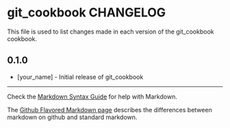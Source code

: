 git_cookbook CHANGELOG
======================

This file is used to list changes made in each version of the git_cookbook cookbook.

0.1.0
-----
- [your_name] - Initial release of git_cookbook

- - -
Check the [Markdown Syntax Guide](http://daringfireball.net/projects/markdown/syntax) for help with Markdown.

The [Github Flavored Markdown page](http://github.github.com/github-flavored-markdown/) describes the differences between markdown on github and standard markdown.
